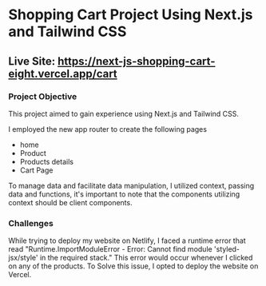 # Shopping Cart Project Using Next.js and Tailwind CSS

## Live Site: https://next-js-shopping-cart-eight.vercel.app/cart

### Project Objective

This project aimed to gain experience using Next.js and Tailwind CSS.

I employed the new app router to create the following pages

- home
- Product
- Products details
- Cart Page

To manage data and facilitate data manipulation, I utilized context, passing data and functions, it's important to note that the components utilizing context should be client components.

### Challenges

While trying to deploy my website on Netlify, I faced a runtime error that read "Runtime.ImportModuleError - Error: Cannot find module 'styled-jsx/style' in the required stack." This error would occur whenever I clicked on any of the products. To Solve this issue, I opted to deploy the website on Vercel.
